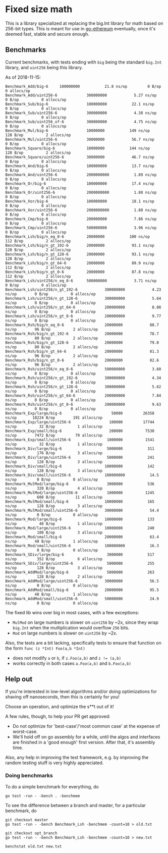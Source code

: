 # Fixed size math

This is a library specialized at replacing the big.Int library for math based on 256-bit types. This is meant for use in [go-ethereum](https://github.com/ethereu/go-ethereum) eventually, once it's deemed fast, stable and secure enough. 

## Benchmarks

Current benchmarks, with tests ending with `big` being the standard `big.Int` library, and `uint256` being this library. 

As of 2018-11-15:
```
Benchmark_Add/big-6  	100000000	        21.8 ns/op	       0 B/op	       0 allocs/op
Benchmark_Add/uint256-6         	300000000	         5.27 ns/op	       0 B/op	       0 allocs/op
Benchmark_Sub/big-6             	100000000	        22.1 ns/op	       0 B/op	       0 allocs/op
Benchmark_Sub/uint256-6         	300000000	         4.38 ns/op	       0 B/op	       0 allocs/op
Benchmark_Sub/uint256_of-6      	300000000	         4.75 ns/op	       0 B/op	       0 allocs/op
Benchmark_Mul/big-6             	10000000	       149 ns/op	     128 B/op	       2 allocs/op
Benchmark_Mul/uint256-6         	30000000	        56.7 ns/op	       0 B/op	       0 allocs/op
Benchmark_Square/big-6          	10000000	       144 ns/op	     128 B/op	       2 allocs/op
Benchmark_Square/uint256-6      	30000000	        46.7 ns/op	       0 B/op	       0 allocs/op
Benchmark_And/big-6             	100000000	        13.7 ns/op	       0 B/op	       0 allocs/op
Benchmark_And/uint256-6         	2000000000	         1.89 ns/op	       0 B/op	       0 allocs/op
Benchmark_Or/big-6              	100000000	        17.4 ns/op	       0 B/op	       0 allocs/op
Benchmark_Or/uint256-6          	2000000000	         1.88 ns/op	       0 B/op	       0 allocs/op
Benchmark_Xor/big-6             	100000000	        18.1 ns/op	       0 B/op	       0 allocs/op
Benchmark_Xor/uint256-6         	2000000000	         1.88 ns/op	       0 B/op	       0 allocs/op
Benchmark_Cmp/big-6             	200000000	         7.86 ns/op	       0 B/op	       0 allocs/op
Benchmark_Cmp/uint256-6         	500000000	         3.96 ns/op	       0 B/op	       0 allocs/op
Benchmark_Lsh/big/n_eq_0-6      	20000000	       100 ns/op	     112 B/op	       2 allocs/op
Benchmark_Lsh/big/n_gt_192-6    	20000000	        93.1 ns/op	     128 B/op	       2 allocs/op
Benchmark_Lsh/big/n_gt_128-6    	20000000	        93.1 ns/op	     128 B/op	       2 allocs/op
Benchmark_Lsh/big/n_gt_64-6     	20000000	        89.9 ns/op	     112 B/op	       2 allocs/op
Benchmark_Lsh/big/n_gt_0-6      	20000000	        87.8 ns/op	     112 B/op	       2 allocs/op
Benchmark_Lsh/uint256/n_eq_0-6  	500000000	         3.71 ns/op	       0 B/op	       0 allocs/op
Benchmark_Lsh/uint256/n_gt_192-6         	300000000	         4.23 ns/op	       0 B/op	       0 allocs/op
Benchmark_Lsh/uint256/n_gt_128-6         	300000000	         5.64 ns/op	       0 B/op	       0 allocs/op
Benchmark_Lsh/uint256/n_gt_64-6          	200000000	         8.08 ns/op	       0 B/op	       0 allocs/op
Benchmark_Lsh/uint256/n_gt_0-6           	200000000	         9.77 ns/op	       0 B/op	       0 allocs/op
Benchmark_Rsh/big/n_eq_0-6               	20000000	        88.7 ns/op	      96 B/op	       2 allocs/op
Benchmark_Rsh/big/n_gt_192-6             	20000000	        78.7 ns/op	      80 B/op	       2 allocs/op
Benchmark_Rsh/big/n_gt_128-6             	20000000	        79.0 ns/op	      80 B/op	       2 allocs/op
Benchmark_Rsh/big/n_gt_64-6              	20000000	        81.3 ns/op	      96 B/op	       2 allocs/op
Benchmark_Rsh/big/n_gt_0-6               	20000000	        82.6 ns/op	      96 B/op	       2 allocs/op
Benchmark_Rsh/uint256/n_eq_0-6           	500000000	         3.60 ns/op	       0 B/op	       0 allocs/op
Benchmark_Rsh/uint256/n_gt_192-6         	300000000	         4.34 ns/op	       0 B/op	       0 allocs/op
Benchmark_Rsh/uint256/n_gt_128-6         	300000000	         5.62 ns/op	       0 B/op	       0 allocs/op
Benchmark_Rsh/uint256/n_gt_64-6          	200000000	         7.84 ns/op	       0 B/op	       0 allocs/op
Benchmark_Rsh/uint256/n_gt_0-6           	200000000	         9.63 ns/op	       0 B/op	       0 allocs/op
Benchmark_Exp/large/big-6                	   50000	     26358 ns/op	   18224 B/op	     191 allocs/op
Benchmark_Exp/large/uint256-6            	  100000	     17744 ns/op	      32 B/op	       1 allocs/op
Benchmark_Exp/small/big-6                	  200000	      7530 ns/op	    7472 B/op	      79 allocs/op
Benchmark_Exp/small/uint256-6            	 1000000	      1541 ns/op	      32 B/op	       1 allocs/op
Benchmark_Div/large/big-6                	 5000000	       311 ns/op	     176 B/op	       3 allocs/op
Benchmark_Div/large/uint256-6            	 5000000	       241 ns/op	     128 B/op	       3 allocs/op
Benchmark_Div/small/big-6                	10000000	       142 ns/op	     128 B/op	       3 allocs/op
Benchmark_Div/small/uint256-6            	100000000	        14.5 ns/op	       0 B/op	       0 allocs/op
Benchmark_MulMod/large/big-6             	 3000000	       536 ns/op	     320 B/op	       4 allocs/op
Benchmark_MulMod/large/uint256-6         	 1000000	      1245 ns/op	     608 B/op	      11 allocs/op
Benchmark_MulMod/small/big-6             	10000000	       165 ns/op	     128 B/op	       3 allocs/op
Benchmark_MulMod/small/uint256-6         	30000000	        54.4 ns/op	       0 B/op	       0 allocs/op
Benchmark_Mod/large/big-6                	10000000	       133 ns/op	      48 B/op	       1 allocs/op
Benchmark_Mod/large/uint256-6            	10000000	       240 ns/op	     100 B/op	       3 allocs/op
Benchmark_Mod/small/big-6                	20000000	        63.4 ns/op	      48 B/op	       1 allocs/op
Benchmark_Mod/small/uint256-6            	100000000	        16.3 ns/op	       0 B/op	       0 allocs/op
Benchmark_SDiv/large/big-6               	 3000000	       517 ns/op	     352 B/op	       6 allocs/op
Benchmark_SDiv/large/uint256-6           	 5000000	       255 ns/op	     128 B/op	       3 allocs/op
Benchmark_AddMod/large/big-6             	 5000000	       263 ns/op	     128 B/op	       2 allocs/op
Benchmark_AddMod/large/uint256-6         	30000000	        56.5 ns/op	       0 B/op	       0 allocs/op
Benchmark_AddMod/small/big-6             	20000000	        95.5 ns/op	      48 B/op	       1 allocs/op
Benchmark_AddMod/small/uint256-6         	50000000	        24.9 ns/op	       0 B/op	       0 allocs/op

```

The fixed lib wins over big in most cases, with a few exceptions: 

- `MulMod` on large numbers is slower on `uint256` by ~2x, since they wrap `big.Int` when the multiplication 
would overflow `256` bits.
- `Mod` on large numbers is slower on `uint256` by ~2x. 

Also, the tests are a bit lacking, specifically tests to ensure that function on the form `func (z *Int) Foo(a,b *Int)` 
* does not 
modify `a` or `b`, if `z.Foo(a,b)` and `z != (a,b)`
* works correctly in both cases `a.Foo(a,b)` and `b.Foo(a,b)`

## Help out

If you're interested in low-level algorithms and/or doing optimizations for shaving off nanoseconds, then this is certainly for you!

Choose an operation, and optimize the s**t out of it!

A few rules, though, to help your PR get approved:

- Do not optimize for 'best-case'/'most common case' at the expense of worst-case. 
- We'll hold off on go assembly for a while, until the algos and interfaces are finished in a 'good enough' first version. After that, it's assembly time. 

Also, any help in improving the test framework, e.g. by improving the random testing stuff is very highly appreciated. 

### Doing benchmarks

To do a simple benchmark for everything, do

```
go test -run - -bench . -benchmem

```

To see the difference between a branch and master, for a particular benchmark, do

```
git checkout master
go test -run - -bench Benchmark_Lsh -benchmem -count=10 > old.txt

git checkout opt_branch
go test -run - -bench Benchmark_Lsh -benchmem -count=10 > new.txt

benchstat old.txt new.txt

```
